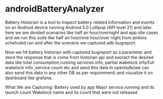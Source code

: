 # androidBatteryAnalyzer

Battery Historian is a tool to inspect battery related information and events on an Android device running Android 5.0 Lollipop (API level 21) and later.
here we are divided scenarios like half an hour/overnight and app idle cases and we run this suite like half an hour/one hour/over night from jenkins schehuled run and after the scenario we captured adb bugreport.

Now we hit battery historian with captured bugreport as a parameter and store the response that is come from historian api and exoract the desired data like total consumption,running services  info, partial wakelock info/full wakelock info ,service count etc and send this data in opentsdb(we can also send this data in any other DB as per requirement) and visualize it on dashboard like grafana.


What We are Capturing:
Battery used by app
Major service running and its launch count
Wakelock name and its count that were not released
